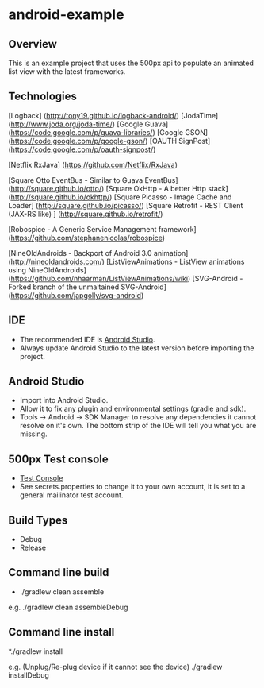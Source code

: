 android-example
===============

Overview
--------
This is an example project that uses the 500px api to populate an animated list view with the latest frameworks.

Technologies
------------

[Logback] (http://tony19.github.io/logback-android/)
[JodaTime] (http://www.joda.org/joda-time/)
[Google Guava] (https://code.google.com/p/guava-libraries/)
[Google GSON] (https://code.google.com/p/google-gson/)
[OAUTH SignPost] (https://code.google.com/p/oauth-signpost/)


[Netflix RxJava] (https://github.com/Netflix/RxJava)

[Square Otto EventBus - Similar to Guava EventBus] (http://square.github.io/otto/)
[Square OkHttp - A better Http stack] (http://square.github.io/okhttp/)
[Square Picasso - Image Cache and Loader] (http://square.github.io/picasso/)
[Square Retrofit - REST Client (JAX-RS like) ] (http://square.github.io/retrofit/)

[Robospice - A Generic Service Management framework] (https://github.com/stephanenicolas/robospice)

[NineOldAndroids - Backport of Android 3.0 animation] (http://nineoldandroids.com/)
[ListViewAnimations - ListView animations using NineOldAndroids] (https://github.com/nhaarman/ListViewAnimations/wiki)
[SVG-Android - Forked branch of the unmaitained SVG-Android] (https://github.com/japgolly/svg-android)

IDE
---
* The recommended IDE is [Android Studio](http://developer.android.com/sdk/installing/studio.html).
* Always update Android Studio to the latest version before importing the project.

Android Studio
--------------
* Import into Android Studio.
* Allow it to fix any plugin and environmental settings (gradle and sdk).
* Tools -> Android -> SDK Manager to resolve any dependencies it cannot resolve on it's own.  The bottom strip of the IDE will tell you what you are missing.

500px Test console
------------------
* [Test Console](https://apigee.com/vova/embed/console/api500px)
* See secrets.properties to change it to your own account, it is set to a general mailinator test account.

Build Types
-----------
* Debug
* Release

Command line build
------------------
* ./gradlew clean assemble<BuildType>

e.g.
./gradlew clean assembleDebug

Command line install
--------------------
*./gradlew install<BuildType>

e.g.  (Unplug/Re-plug device if it cannot see the device)
./gradlew installDebug



